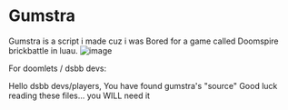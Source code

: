 # Gumstra
Gumstra is a script i made cuz i was Bored for a game called Doomspire brickbattle in luau.
![image](https://github.com/user-attachments/assets/6f79e09d-7fe7-47c1-80c8-a773ce4c63a0)

For doomlets / dsbb devs:
  
Hello dsbb devs/players, You have found gumstra's "source" Good luck reading these files... you WILL need it
